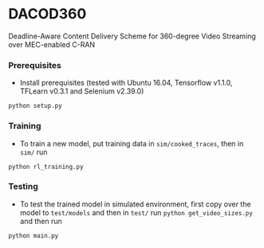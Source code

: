 # DACOD360
Deadline-Aware Content Delivery Scheme for 360-degree Video Streaming over MEC-enabled C-RAN

### Prerequisites
- Install prerequisites (tested with Ubuntu 16.04, Tensorflow v1.1.0, TFLearn v0.3.1 and Selenium v2.39.0)
```
python setup.py
```

### Training
- To train a new model, put training data in `sim/cooked_traces`, then in `sim/` run
```
python rl_training.py
```

### Testing
- To test the trained model in simulated environment, first copy over the model to `test/models` and then in `test/` run `python get_video_sizes.py` and then run 
```
python main.py
```



